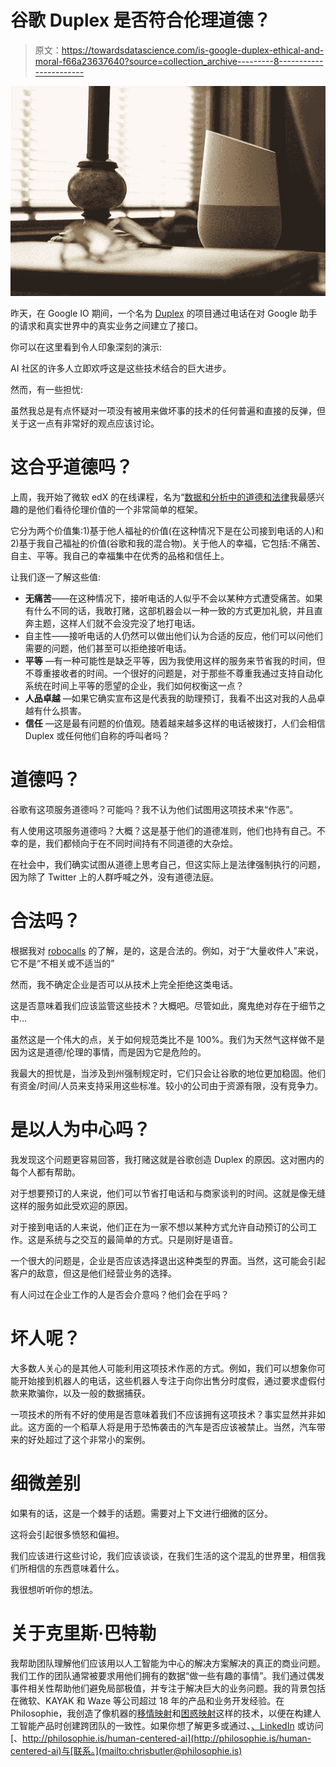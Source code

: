 # 谷歌 Duplex 是否符合伦理道德？

> 原文：<https://towardsdatascience.com/is-google-duplex-ethical-and-moral-f66a23637640?source=collection_archive---------8----------------------->

[![](img/64846b7c2aaa9c7b115f6c385a5701db.png)](https://www.flickr.com/photos/142305740@N05/33433114166)

昨天，在 Google IO 期间，一个名为 [Duplex](https://ai.googleblog.com/2018/05/duplex-ai-system-for-natural-conversation.html) 的项目通过电话在对 Google 助手的请求和真实世界中的真实业务之间建立了接口。

你可以在这里看到令人印象深刻的演示:

AI 社区的许多人立即欢呼这是这些技术结合的巨大进步。

然而，有一些担忧:

虽然我总是有点怀疑对一项没有被用来做坏事的技术的任何普遍和直接的反弹，但关于这一点有非常好的观点应该讨论。

# 这合乎道德吗？

上周，我开始了微软 edX 的在线课程，名为“[数据和分析中的道德和法律](https://courses.edx.org/courses/course-v1:Microsoft+DAT249x+1T2018a/course/)我最感兴趣的是他们看待伦理价值的一个非常简单的框架。

它分为两个价值集:1)基于他人福祉的价值(在这种情况下是在公司接到电话的人)和 2)基于我自己福祉的价值(谷歌和我的混合物)。关于他人的幸福，它包括:不痛苦、自主、平等。我自己的幸福集中在优秀的品格和信任上。

让我们逐一了解这些值:

*   **无痛苦**——在这种情况下，接听电话的人似乎不会以某种方式遭受痛苦。如果有什么不同的话，我敢打赌，这部机器会以一种一致的方式更加礼貌，并且直奔主题，这样人们就不会没完没了地打电话。
*   自主性——接听电话的人仍然可以做出他们认为合适的反应，他们可以问他们需要的问题，他们甚至可以拒绝接听电话。
*   **平等** —有一种可能性是缺乏平等，因为我使用这样的服务来节省我的时间，但不尊重接收者的时间。一个很好的问题是，对于那些不尊重我通过支持自动化系统在时间上平等的愿望的企业，我们如何权衡这一点？
*   **人品卓越** —如果它确实宣布这是代表我的助理预订，我看不出这对我的人品卓越有什么损害。
*   **信任** —这是最有问题的价值观。随着越来越多这样的电话被拨打，人们会相信 Duplex 或任何他们自称的呼叫者吗？

# 道德吗？

谷歌有这项服务道德吗？可能吗？我不认为他们试图用这项技术来“作恶”。

有人使用这项服务道德吗？大概？这是基于他们的道德准则，他们也持有自己。不幸的是，我们都倾向于在不同时间持有不同道德的大杂烩。

在社会中，我们确实试图从道德上思考自己，但这实际上是法律强制执行的问题，因为除了 Twitter 上的人群呼喊之外，没有道德法庭。

# 合法吗？

根据我对 [robocalls](https://www.robokiller.com/blog/robocalls/) 的了解，是的，这是合法的。例如，对于“大量收件人”来说，它不是“不相关或不适当的”

然而，我不确定企业是否可以从技术上完全拒绝这类电话。

这是否意味着我们应该监管这些技术？大概吧。尽管如此，魔鬼绝对存在于细节之中…

虽然这是一个伟大的点，关于如何规范类比不是 100%。我们为天然气这样做不是因为这是道德/伦理的事情，而是因为它是危险的。

我最大的担忧是，当涉及到州强制规定时，它们只会让谷歌的地位更加稳固。他们有资金/时间/人员来支持采用这些标准。较小的公司由于资源有限，没有竞争力。

# 是以人为中心吗？

我发现这个问题更容易回答，我打赌这就是谷歌创造 Duplex 的原因。这对圈内的每个人都有帮助。

对于想要预订的人来说，他们可以节省打电话和与商家谈判的时间。这就是像无缝这样的服务如此受欢迎的原因。

对于接到电话的人来说，他们正在为一家不想以某种方式允许自动预订的公司工作。这是系统与之交互的最简单的方式。只是刚好是语音。

一个很大的问题是，企业是否应该选择退出这种类型的界面。当然，这可能会引起客户的敌意，但这是他们经营业务的选择。

有人问过在企业工作的人是否会介意吗？他们会在乎吗？

# 坏人呢？

大多数人关心的是其他人可能利用这项技术作恶的方式。例如，我们可以想象你可能开始接到机器人的电话，这些机器人专注于向你出售分时度假，通过要求虚假付款来欺骗你，以及一般的数据捕获。

一项技术的所有不好的使用是否意味着我们不应该拥有这项技术？事实显然并非如此。这方面的一个稻草人将是用于恐怖袭击的汽车是否应该被禁止。当然，汽车带来的好处超过了这个非常小的案例。

# 细微差别

如果有的话，这是一个棘手的话题。需要对上下文进行细微的区分。

这将会引起很多愤怒和偏袒。

我们应该进行这些讨论，我们应该谈谈，在我们生活的这个混乱的世界里，相信我们所相信的东西意味着什么。

我很想听听你的想法。

# 关于克里斯·巴特勒

我帮助团队理解他们应该用以人工智能为中心的解决方案解决的真正的商业问题。我们工作的团队通常被要求用他们拥有的数据“做一些有趣的事情”。我们通过偶发事件相关性帮助他们避免局部极值，并专注于解决巨大的业务问题。我的背景包括在微软、KAYAK 和 Waze 等公司超过 18 年的产品和业务开发经验。在 Philosophie，我创造了像机器的[移情映射](https://uxdesign.cc/robots-need-love-too-empathy-mapping-for-ai-59585ad3548d)和[困惑映射](/robots-are-wrong-too-confusion-mapping-for-the-worst-case-2e01b7e19936)这样的技术，以便在构建人工智能产品时创建跨团队的一致性。如果你想了解更多或通过、[、LinkedIn](https://www.linkedin.com/in/chrisbu/) 或访问[、http://philosophie.is/human-centered-ai](http://philosophie.is/human-centered-ai)与[联系。](mailto:chrisbutler@philosophie.is)